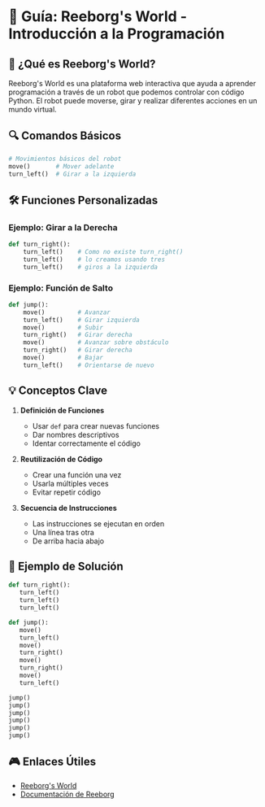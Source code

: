 # 🤖 Guía: Reeborg's World - Introducción a la Programación

## 📝 ¿Qué es Reeborg's World?
Reeborg's World es una plataforma web interactiva que ayuda a aprender programación a través de un robot que podemos controlar con código Python. El robot puede moverse, girar y realizar diferentes acciones en un mundo virtual.

## 🔍 Comandos Básicos
```python
# Movimientos básicos del robot
move()       # Mover adelante
turn_left()  # Girar a la izquierda
```

## 🛠️ Funciones Personalizadas
### Ejemplo: Girar a la Derecha
```python
def turn_right():
    turn_left()    # Como no existe turn_right()
    turn_left()    # lo creamos usando tres
    turn_left()    # giros a la izquierda
```

### Ejemplo: Función de Salto
```python
def jump():
    move()         # Avanzar
    turn_left()    # Girar izquierda
    move()         # Subir
    turn_right()   # Girar derecha
    move()         # Avanzar sobre obstáculo
    turn_right()   # Girar derecha
    move()         # Bajar
    turn_left()    # Orientarse de nuevo
```

## 💡 Conceptos Clave
1. **Definición de Funciones**
   - Usar `def` para crear nuevas funciones
   - Dar nombres descriptivos
   - Identar correctamente el código

2. **Reutilización de Código**
   - Crear una función una vez
   - Usarla múltiples veces
   - Evitar repetir código

3. **Secuencia de Instrucciones**
   - Las instrucciones se ejecutan en orden
   - Una línea tras otra
   - De arriba hacia abajo

## 🎯 Ejemplo de Solución
```python
def turn_right():
   turn_left()
   turn_left()
   turn_left()

def jump():
   move()
   turn_left()
   move()
   turn_right()
   move()
   turn_right()
   move()
   turn_left()

jump()
jump()
jump()
jump()
jump()
jump()
```

## 🎮 Enlaces Útiles
- [Reeborg's World](http://reeborg.ca/reeborg.html)
- [Documentación de Reeborg](http://reeborg.ca/docs/en/)
